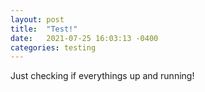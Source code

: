 ```yaml
---
layout: post
title:  "Test!"
date:   2021-07-25 16:03:13 -0400
categories: testing
---
```

Just checking if everythings up and running!